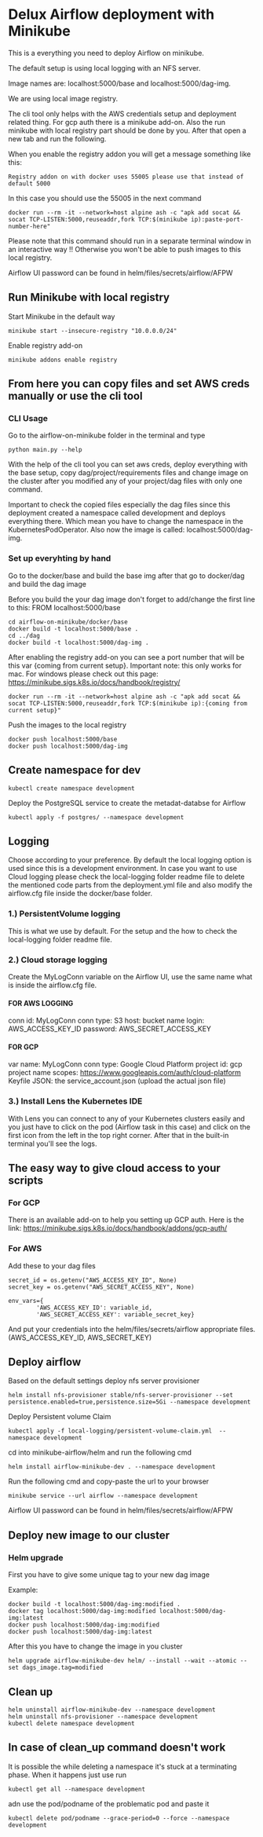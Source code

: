 # Delux Airflow deployment with Minikube
This is a everything you need to deploy Airflow on minikube.

The default setup is using local logging with an NFS server.

Image names are: localhost:5000/base and localhost:5000/dag-img.

We are using local image registry.

The cli tool only helps with the AWS credentials setup and deployment related thing. For gcp auth there is a minikube add-on. Also the run minikube with local registry part should be done by you. After that open a new tab and run the following.

When you enable the registry addon you will get a message something like this:
```
Registry addon on with docker uses 55005 please use that instead of default 5000
```
In this case you should use the 55005 in the next command
```
docker run --rm -it --network=host alpine ash -c "apk add socat && socat TCP-LISTEN:5000,reuseaddr,fork TCP:$(minikube ip):paste-port-number-here"
```
Please note that this command should run in a separate terminal window in an interactive way !! Otherwise you won't be able to push images to this
local registry.

Airflow UI password can be found in helm/files/secrets/airflow/AFPW

## Run Minikube with local registry

Start Minikube in the default way
```
minikube start --insecure-registry "10.0.0.0/24"
```
Enable registry add-on
```
minikube addons enable registry
```

## From here you can copy files and set AWS creds manually or use the cli tool

### CLI Usage
Go to the airflow-on-minikube folder in the terminal and type
```
python main.py --help
```
With the help of the cli tool you can set aws creds, deploy everything with the base setup, copy dag/project/requirements files and change image on the cluster after you modified any of your project/dag files with only one command.

Important to check the copied files especially the dag files since this deployment created a namespace called development and deploys everything there. Which mean you have to change the namespace in the KubernetesPodOperator. Also now the image is called: localhost:5000/dag-img.


### Set up everyhting by hand

Go to the docker/base and build the base img after that go to docker/dag and build the dag image

Before you build the your dag image don't forget to add/change the first line to this: FROM localhost:5000/base
```
cd airflow-on-minikube/docker/base
docker build -t localhost:5000/base .
cd ../dag
docker build -t localhost:5000/dag-img .
```
After enabling the registry add-on you can see a port number that will be this var {coming from current setup}. Important note: this only works for mac. For windows please check out this page: https://minikube.sigs.k8s.io/docs/handbook/registry/
```
docker run --rm -it --network=host alpine ash -c "apk add socat && socat TCP-LISTEN:5000,reuseaddr,fork TCP:$(minikube ip):{coming from current setup}"
```
Push the images to the local registry
```
docker push localhost:5000/base
docker push localhost:5000/dag-img
```

## Create namespace for dev
```
kubectl create namespace development
```
Deploy the PostgreSQL service to create the metadat-databse for Airflow
```
kubectl apply -f postgres/ --namespace development
```

## Logging

Choose according to your preference. By default the local logging option is used since this is a development environment. In case you want to use Cloud logging please check the local-logging folder readme file to delete the mentioned code parts from the deployment.yml file and also modify the airflow.cfg file inside the docker/base folder.


### 1.) PersistentVolume logging
This is what we use by default. For the setup and the how to check the local-logging folder readme file.

### 2.) Cloud storage logging
Create the MyLogConn variable on the Airflow UI, use the same name what is inside the airflow.cfg file.
#### FOR AWS LOGGING ###
conn id: MyLogConn
conn type: S3
host: bucket name
login: AWS_ACCESS_KEY_ID
password: AWS_SECRET_ACCESS_KEY

#### FOR GCP
var name: MyLogConn
conn type: Google Cloud Platform
project id: gcp project name
scopes: https://www.googleapis.com/auth/cloud-platform
Keyfile JSON: the service_account.json  (upload the actual json file)

### 3.) Install Lens the Kubernetes IDE
With Lens you can connect to any of your Kubernetes clusters easily and you just have to click on the pod (Airflow task in this case) and click on the first icon from the left in the top right corner. After that in the built-in terminal you'll see the logs.

## The easy way to give cloud access to your scripts
### For GCP
There is an available add-on to help you setting up GCP auth. Here is the link: https://minikube.sigs.k8s.io/docs/handbook/addons/gcp-auth/

### For AWS
Add these to your dag files
```
secret_id = os.getenv("AWS_ACCESS_KEY_ID", None)
secret_key = os.getenv("AWS_SECRET_ACCESS_KEY", None)

env_vars={
        'AWS_ACCESS_KEY_ID': variable_id,
        'AWS_SECRET_ACCESS_KEY': variable_secret_key}
```
And put your credentials into the helm/files/secrets/airflow appropriate files. (AWS_ACCESS_KEY_ID, AWS_SECRET_KEY)

## Deploy airflow
Based on the default settings deploy nfs server provisioner
```
helm install nfs-provisioner stable/nfs-server-provisioner --set persistence.enabled=true,persistence.size=5Gi --namespace development
```
Deploy Persistent volume Claim
```
kubectl apply -f local-logging/persistent-volume-claim.yml  --namespace development
```

cd into minikube-airflow/helm and run the following cmd
```
helm install airflow-minikube-dev . --namespace development
```

Run the following cmd and copy-paste the url to your browser
```
minikube service --url airflow --namespace development
```
Airflow UI password can be found in helm/files/secrets/airflow/AFPW

## Deploy new image to our cluster
### Helm upgrade
First you have to give some unique tag to your new dag image

Example:
```
docker build -t localhost:5000/dag-img:modified .
docker tag localhost:5000/dag-img:modified localhost:5000/dag-img:latest
docker push localhost:5000/dag-img:modified
docker push localhost:5000/dag-img:latest
```
After this you have to change the image in you cluster
```
helm upgrade airflow-minikube-dev helm/ --install --wait --atomic --set dags_image.tag=modified
```


## Clean up
```
helm uninstall airflow-minikube-dev --namespace development
helm uninstall nfs-provisioner --namespace development
kubectl delete namespace development
```
## In case of clean_up command doesn't work
It is possible the while deleting a namespace it's stuck at a terminating phase. When it happens just use run
```
kubectl get all --namespace development
```
adn use the pod/podname of the problematic pod and paste it
```
kubectl delete pod/podname --grace-period=0 --force --namespace development
```
